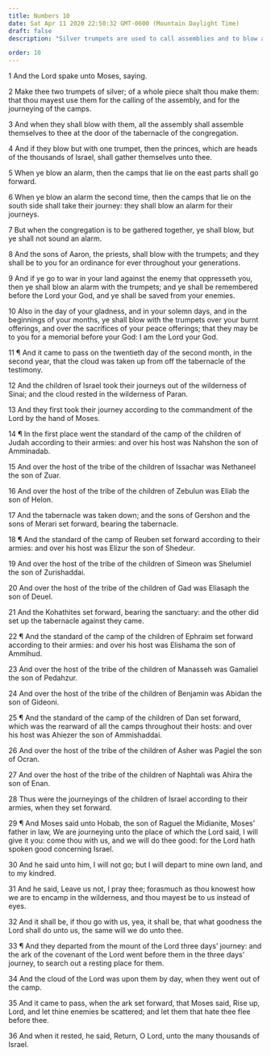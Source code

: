 ```yaml
---
title: Numbers 10
date: Sat Apr 11 2020 22:50:32 GMT-0600 (Mountain Daylight Time)
draft: false
description: "Silver trumpets are used to call assemblies and to blow alarms—The cloud is taken from the tabernacle, and the children of Israel march forth in their prescribed order—The ark of the covenant goes before them in their journeyings."

order: 10
---
```

    
1 And the Lord spake unto Moses, saying.

2 Make thee two trumpets of silver; of a whole piece shalt thou make them: that thou mayest use them for the calling of the assembly, and for the journeying of the camps.

3 And when they shall blow with them, all the assembly shall assemble themselves to thee at the door of the tabernacle of the congregation.

4 And if they blow but with one trumpet, then the princes, which are heads of the thousands of Israel, shall gather themselves unto thee.

5 When ye blow an alarm, then the camps that lie on the east parts shall go forward.

6 When ye blow an alarm the second time, then the camps that lie on the south side shall take their journey: they shall blow an alarm for their journeys.

7 But when the congregation is to be gathered together, ye shall blow, but ye shall not sound an alarm.

8 And the sons of Aaron, the priests, shall blow with the trumpets; and they shall be to you for an ordinance for ever throughout your generations.

9 And if ye go to war in your land against the enemy that oppresseth you, then ye shall blow an alarm with the trumpets; and ye shall be remembered before the Lord your God, and ye shall be saved from your enemies.

10 Also in the day of your gladness, and in your solemn days, and in the beginnings of your months, ye shall blow with the trumpets over your burnt offerings, and over the sacrifices of your peace offerings; that they may be to you for a memorial before your God: I am the Lord your God.

11 ¶ And it came to pass on the twentieth day of the second month, in the second year, that the cloud was taken up from off the tabernacle of the testimony.

12 And the children of Israel took their journeys out of the wilderness of Sinai; and the cloud rested in the wilderness of Paran.

13 And they first took their journey according to the commandment of the Lord by the hand of Moses.

14 ¶ In the first place went the standard of the camp of the children of Judah according to their armies: and over his host was Nahshon the son of Amminadab.

15 And over the host of the tribe of the children of Issachar was Nethaneel the son of Zuar.

16 And over the host of the tribe of the children of Zebulun was Eliab the son of Helon.

17 And the tabernacle was taken down; and the sons of Gershon and the sons of Merari set forward, bearing the tabernacle.

18 ¶ And the standard of the camp of Reuben set forward according to their armies: and over his host was Elizur the son of Shedeur.

19 And over the host of the tribe of the children of Simeon was Shelumiel the son of Zurishaddai.

20 And over the host of the tribe of the children of Gad was Eliasaph the son of Deuel.

21 And the Kohathites set forward, bearing the sanctuary: and the other did set up the tabernacle against they came.

22 ¶ And the standard of the camp of the children of Ephraim set forward according to their armies: and over his host was Elishama the son of Ammihud.

23 And over the host of the tribe of the children of Manasseh was Gamaliel the son of Pedahzur.

24 And over the host of the tribe of the children of Benjamin was Abidan the son of Gideoni.

25 ¶ And the standard of the camp of the children of Dan set forward, which was the rearward of all the camps throughout their hosts: and over his host was Ahiezer the son of Ammishaddai.

26 And over the host of the tribe of the children of Asher was Pagiel the son of Ocran.

27 And over the host of the tribe of the children of Naphtali was Ahira the son of Enan.

28 Thus were the journeyings of the children of Israel according to their armies, when they set forward.

29 ¶ And Moses said unto Hobab, the son of Raguel the Midianite, Moses’ father in law, We are journeying unto the place of which the Lord said, I will give it you: come thou with us, and we will do thee good: for the Lord hath spoken good concerning Israel.

30 And he said unto him, I will not go; but I will depart to mine own land, and to my kindred.

31 And he said, Leave us not, I pray thee; forasmuch as thou knowest how we are to encamp in the wilderness, and thou mayest be to us instead of eyes.

32 And it shall be, if thou go with us, yea, it shall be, that what goodness the Lord shall do unto us, the same will we do unto thee.

33 ¶ And they departed from the mount of the Lord three days’ journey: and the ark of the covenant of the Lord went before them in the three days’ journey, to search out a resting place for them.

34 And the cloud of the Lord was upon them by day, when they went out of the camp.

35 And it came to pass, when the ark set forward, that Moses said, Rise up, Lord, and let thine enemies be scattered; and let them that hate thee flee before thee.

36 And when it rested, he said, Return, O Lord, unto the many thousands of Israel.
